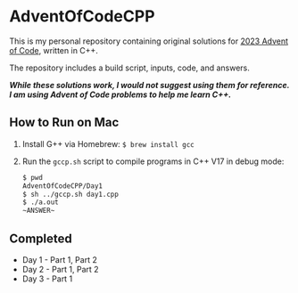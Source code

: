 # AdventOfCodeCPP

This is my personal repository containing original solutions for [2023 Advent of Code](https://adventofcode.com/2023/about), written in C++.

The repository includes a build script, inputs, code, and answers.

***While these solutions work, I would not suggest using them for reference. I am using Advent of Code problems to help me learn C++.*** 

## How to Run on Mac
1. Install G++ via Homebrew: `$ brew install gcc`
2. Run the `gccp.sh` script to compile programs in C++ V17 in debug mode:

   ```bash
   $ pwd
   AdventOfCodeCPP/Day1
   $ sh ../gccp.sh day1.cpp
   $ ./a.out
   ~ANSWER~

## Completed
- Day 1 - Part 1, Part 2 
- Day 2 - Part 1, Part 2 
- Day 3 - Part 1
